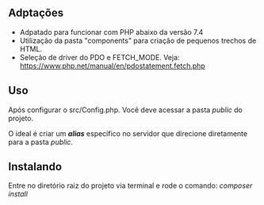 ## Adptações
 - Adpatado para funcionar com PHP abaixo da versão 7.4
 - Utilização da pasta "components" para criação de pequenos trechos de HTML.
 - Seleção de driver do PDO e FETCH_MODE. Veja: https://www.php.net/manual/en/pdostatement.fetch.php

## Uso
Após configurar o src/Config.php. Você deve acessar a pasta *public* do projeto.

O ideal é criar um ***alias*** específico no servidor que direcione diretamente para a pasta *public*.

## Instalando
Entre no diretório raiz do projeto via terminal e rode o comando:
*composer install*
